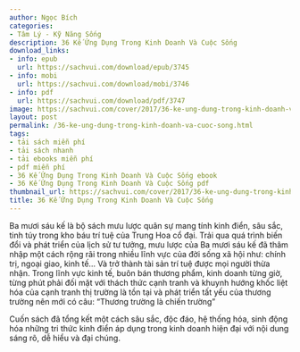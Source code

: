 ```yaml
---
author: Ngọc Bích
categories:
- Tâm Lý - Kỹ Năng Sống
description: 36 Kế Ứng Dụng Trong Kinh Doanh Và Cuộc Sống
download_links:
- info: epub
  url: https://sachvui.com/download/epub/3745
- info: mobi
  url: https://sachvui.com/download/mobi/3746
- info: pdf
  url: https://sachvui.com/download/pdf/3747
image: https://sachvui.com/cover/2017/36-ke-ung-dung-trong-kinh-doanh-va-cuoc-song.jpg
layout: post
permalink: /36-ke-ung-dung-trong-kinh-doanh-va-cuoc-song.html
tags:
- tải sách miễn phí
- tải sách nhanh
- tải ebooks miễn phí
- pdf miễn phí
- 36 Kế Ứng Dụng Trong Kinh Doanh Và Cuộc Sống ebook
- 36 Kế Ứng Dụng Trong Kinh Doanh Và Cuộc Sống pdf
thumbnail_url: https://sachvui.com/cover/2017/36-ke-ung-dung-trong-kinh-doanh-va-cuoc-song.jpg
title: 36 Kế Ứng Dụng Trong Kinh Doanh Và Cuộc Sống
---
```


 <div class="item-desc text-justify"> <p>Ba mươi sáu kế là bộ sách mưu lược quân sự mang tính kinh điển, sâu sắc, tinh túy trong kho báu trí tuệ của Trung Hoa cổ đại. Trải qua quá trình biến đổi và phát triển của lịch sử tư tưởng, mưu lược của Ba mươi sáu kế đã thâm nhập một cách rộng rãi trong nhiều lĩnh vực của đời sống xã hội như: chính trị, ngoại giao, kinh tế… Và trở thành tài sản trí tuệ được mọi người thừa nhận. Trong lĩnh vực kinh tế, buôn bán thương phẩm, kinh doanh từng giờ, từng phút phải đối mặt với thách thức cạnh tranh và khuynh hướng khốc liệt hóa của cạnh tranh thị trường là tồn tại và phát triển tất yếu của thương trường nên mới có câu: “Thương trường là chiến trường”</p><p>Cuốn sách đã tổng kết một cách sâu sắc, độc đáo, hệ thống hóa, sinh động hóa những tri thức kinh điển áp dụng trong kinh doanh hiện đại với nội dung sáng rõ, dễ hiểu và đại chúng.</p> </div>
